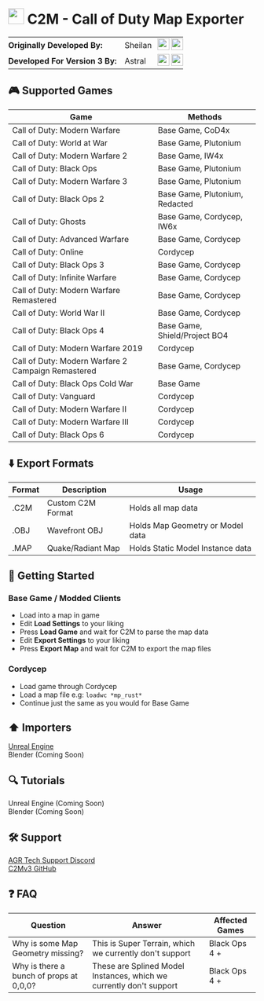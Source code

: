 # <img src="images/c2m.ico" width="32" height="32" /> C2M - Call of Duty Map Exporter

<table style="border-collapse:collapse;border:0;margin:0;padding:0;">
  <tr>
    <td style="padding:2px 16px 2px 0;white-space:nowrap;"><b>Originally Developed By:</b></td>
    <td style="padding:2px 12px 2px 0;">Sheilan</td>
    <td style="padding:2px 0;">
      <a href="https://github.com/sheilan102"><img src="/images/github.ico" width="24" height="24"></a>
      <a href="http://paypal.me/ksheilan"><img src="/images/paypal.ico" width="24" height="24"></a>
    </td>
  </tr>
  <tr>
    <td style="padding:2px 16px 2px 0;white-space:nowrap;"><b>Developed For Version 3 By:</b></td>
    <td style="padding:2px 12px 2px 0;">Astral</td>
    <td style="padding:2px 0;">
      <a href="https://github.com/o-Astral-o"><img src="/images/github.ico" width="24" height="24"></a>
      <a href="https://paypal.me/astralmodz"><img src="/images/paypal.ico" width="24" height="24"></a>
    </td>
  </tr>
</table>

## 🎮 Supported Games

| Game                                                | Methods                        |
|-----------------------------------------------------|--------------------------------|
| Call of Duty: Modern Warfare                        | Base Game, CoD4x               |
| Call of Duty: World at War                          | Base Game, Plutonium           |
| Call of Duty: Modern Warfare 2                      | Base Game, IW4x                |
| Call of Duty: Black Ops                             | Base Game, Plutonium           |
| Call of Duty: Modern Warfare 3                      | Base Game, Plutonium           |
| Call of Duty: Black Ops 2                           | Base Game, Plutonium, Redacted |
| Call of Duty: Ghosts                                | Base Game, Cordycep, IW6x      |
| Call of Duty: Advanced Warfare                      | Base Game, Cordycep            |
| Call of Duty: Online                                | Cordycep                       |
| Call of Duty: Black Ops 3                           | Base Game, Cordycep            |
| Call of Duty: Infinite Warfare                      | Base Game, Cordycep            |
| Call of Duty: Modern Warfare Remastered             | Base Game, Cordycep            |
| Call of Duty: World War II                          | Base Game, Cordycep            |
| Call of Duty: Black Ops 4                           | Base Game, Shield/Project BO4  |
| Call of Duty: Modern Warfare 2019                   | Cordycep                       |
| Call of Duty: Modern Warfare 2 Campaign Remastered  | Base Game, Cordycep            |
| Call of Duty: Black Ops Cold War                    | Base Game                      |
| Call of Duty: Vanguard                              | Cordycep                       |
| Call of Duty: Modern Warfare II                     | Cordycep                       |
| Call of Duty: Modern Warfare III                    | Cordycep                       |
| Call of Duty: Black Ops 6                           | Cordycep                       |

## ⬇️ Export Formats

| Format  | Description       | Usage                            |
|---------|-------------------|----------------------------------|
| .C2M    | Custom C2M Format | Holds all map data               |
| .OBJ    | Wavefront OBJ     | Holds Map Geometry or Model data |
| .MAP    | Quake/Radiant Map | Holds Static Model Instance data |

## 🎯 Getting Started
### Base Game / Modded Clients
- Load into a map in game
- Edit **Load Settings** to your liking
- Press **Load Game** and wait for C2M to parse the map data
- Edit **Export Settings** to your liking
- Press **Export Map** and wait for C2M to export the map files
### Cordycep
- Load game through Cordycep
- Load a map file e.g: `loadwc *mp_rust*`
- Continue just the same as you would for Base Game

## ⬆️ Importers
[Unreal Engine](https://github.com/o-Astral-o/C2UE/releases)  
Blender (Coming Soon)

## 🔍 Tutorials
Unreal Engine (Coming Soon)  
Blender (Coming Soon)

## 🛠️ Support
[AGR Tech Support Discord](http://discord.c2mproject.com)  
[C2Mv3 GitHub](https://github.com/o-Astral-o/C2Mv3/releases)

## ❓ FAQ
| Question                                        | Answer                                                                | Affected Games                      |
|-------------------------------------------------|-----------------------------------------------------------------------|-------------------------------------|
| Why is some Map Geometry missing?               | This is Super Terrain, which we currently don't support               | Black Ops 4 +                       |
| Why is there a bunch of props at 0,0,0?         | These are Splined Model Instances, which we currently don't support   | Black Ops 4 +                       |
